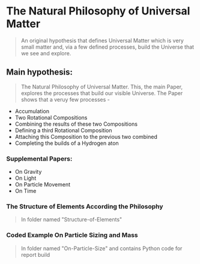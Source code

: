 # The Natural Philosophy of Universal Matter
> An original hypothesis that defines Universal Matter which is very small matter and, via a few defined processes, build the Universe that we see and explore. 

## Main hypothesis:
> The Natural Philosophy of Universal Matter. This, the main Paper, explores the processes that build our visible Universe. The Paper shows that a veruy few processes -
* Accumulation
* Two Rotational Compositions
* Combining the results of these two Compositions
* Defining a third Rotational Composition
* Attaching this Composition to the previous two combined
* Completing the builds of a Hydrogen aton

### Supplemental Papers:
* On Gravity
* On Light
* On Particle Movement
* On Time

### The Structure of Elements According the Philosophy
> In folder named "Structure-of-Elements"
  
### Coded Example On Particle Sizing and Mass
> In folder named "On-Particle-Size" and contains Python code for report build
